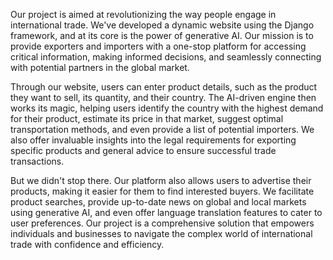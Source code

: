 Our project is aimed at revolutionizing the way people engage in international trade. We've developed a dynamic website using the Django framework, and at its core is the power
of generative AI. Our mission is to provide exporters and importers with a one-stop platform for accessing critical information, making informed decisions, and seamlessly connecting 
with potential partners in the global market.

Through our website, users can enter product details, such as the product they want to sell, its quantity, and their country. The AI-driven engine then works its magic, helping 
users identify the country with the highest demand for their product, estimate its price in that market, suggest optimal transportation methods, and even provide a list of potential 
importers. We also offer invaluable insights into the legal requirements for exporting specific products and general advice to ensure successful trade transactions.

But we didn't stop there. Our platform also allows users to advertise their products, making it easier for them to find interested buyers. We facilitate product searches, provide 
up-to-date news on global and local markets using generative AI, and even offer language translation features to cater to user preferences. Our project is a comprehensive solution that empowers 
individuals and businesses to navigate the complex world of international trade with confidence and efficiency.
